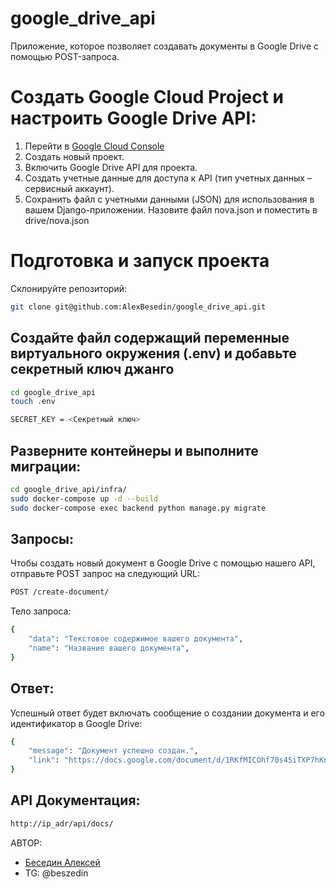 # google_drive_api

Приложение, которое позволяет создавать документы в Google Drive с помощью POST-запроса.


# Создать Google Cloud Project и настроить Google Drive API:

1. Перейти в [Google Cloud Console](https://console.cloud.google.com/)
2. Создать новый проект.
3. Включить Google Drive API для проекта.
4. Создать учетные данные для доступа к API (тип учетных данных – сервисный аккаунт).
5. Сохранить файл с учетными данными (JSON) для использования в вашем Django-приложении. Назовите файл nova.json и поместить в drive/nova.json

# Подготовка и запуск проекта

Склонируйте репозиторий:
```sh
git clone git@github.com:AlexBesedin/google_drive_api.git
```
## Создайте файл содержащий переменные виртуального окружения (.env) и добавьте секретный ключ джанго

```sh
cd google_drive_api
touch .env
```

```sh
SECRET_KEY = <Секретный ключ>
```
## Разверните контейнеры и выполните миграции:
```sh
cd google_drive_api/infra/
sudo docker-compose up -d --build
sudo docker-compose exec backend python manage.py migrate
```

## Запросы:
Чтобы создать новый документ в Google Drive с помощью нашего API, отправьте POST запрос на следующий URL:

```sh
POST /create-document/

```
Тело запроса:
```sh
{
    "data": "Текстовое содержимое вашего документа",
    "name": "Название вашего документа",
}

```
## Ответ:
Успешный ответ будет включать сообщение о создании документа и его идентификатор в Google Drive:
```sh
{
    "message": "Документ успешно создан.",
    "link": "https://docs.google.com/document/d/1RKfMICOhf70s4SiTXP7hKnAqVjX0v7DTqIuFkZpYfJ4"
}
```
## API Документация: 
```sh
http://ip_adr/api/docs/
```
АВТОР: 
- [Беседин Алексей](https://github.com/AlexBesedin)
- TG: @beszedin
